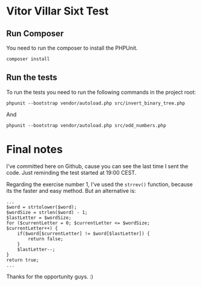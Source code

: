 # Vitor Villar Sixt Test

## Run Composer
You need to run the composer to install the PHPUnit.

`composer install`

## Run the tests

To run the tests you need to run the following commands in the project root:

`phpunit --bootstrap vendor/autoload.php src/invert_binary_tree.php`

And

`phpunit --bootstrap vendor/autoload.php src/odd_numbers.php `


# Final notes

I've committed here on Github, cause you can see the last time I sent the code. Just reminding the test started at 19:00 CEST.

Regarding the exercise number 1, I've used the `strrev()` function, because its the faster and easy method. But an alternative is:

```
...
$word = strtolower($word);
$wordSize = strlen($word) - 1;
$lastLetter = $wordSize;
for ($currentLetter = 0; $currentLetter <= $wordSize; $currentLetter++) {
    if($word[$currentLetter] != $word[$lastLetter]) {
        return false;
    }
    $lastLetter--;
}
return true;
...
```

Thanks for the opportunity guys. :)
